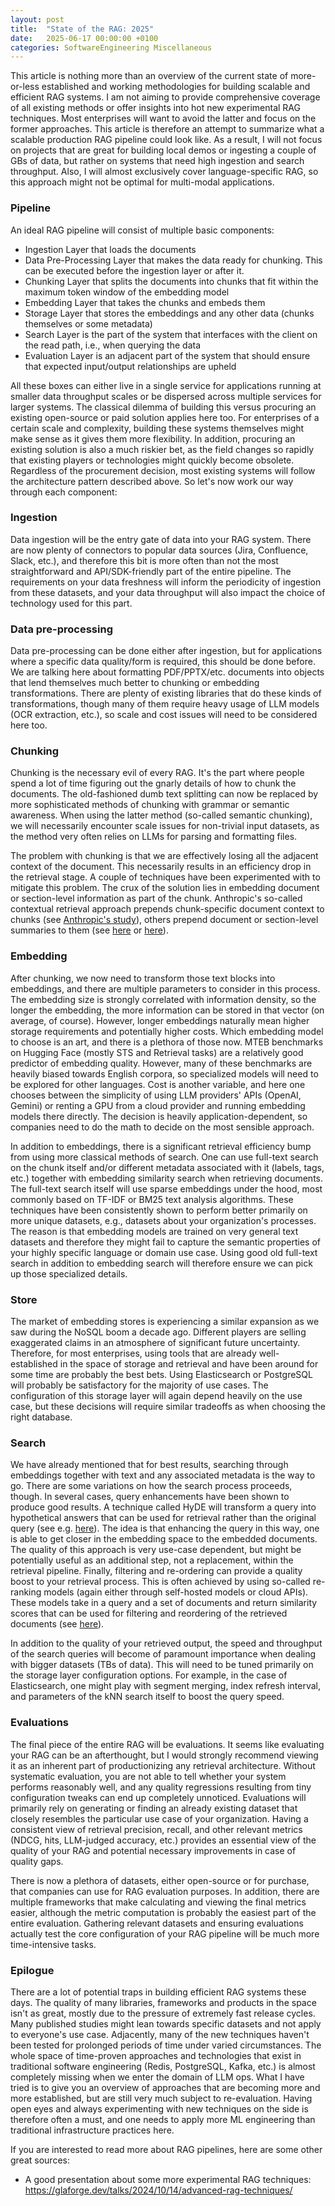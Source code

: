 ```yaml
---
layout: post
title:  "State of the RAG: 2025"
date:   2025-06-17 00:00:00 +0100
categories: SoftwareEngineering Miscellaneous
---
```


This article is nothing more than an overview of the current state of more-or-less established and working methodologies for building scalable and efficient RAG systems. I am not aiming to provide comprehensive coverage of all existing methods or offer insights into hot new experimental RAG techniques. Most enterprises will want to avoid the latter and focus on the former approaches. This article is therefore an attempt to summarize what a scalable production RAG pipeline could look like. As a result, I will not focus on projects that are great for building local demos or ingesting a couple of GBs of data, but rather on systems that need high ingestion and search throughput. Also, I will almost exclusively cover language-specific RAG, so this approach might not be optimal for multi-modal applications.

### Pipeline

An ideal RAG pipeline will consist of multiple basic components:

- Ingestion Layer that loads the documents
- Data Pre-Processing Layer that makes the data ready for chunking. This can be executed before the ingestion layer or after it.
- Chunking Layer that splits the documents into chunks that fit within the maximum token window of the embedding model
- Embedding Layer that takes the chunks and embeds them
- Storage Layer that stores the embeddings and any other data (chunks themselves or some metadata)
- Search Layer is the part of the system that interfaces with the client on the read path, i.e., when querying the data
- Evaluation Layer is an adjacent part of the system that should ensure that expected input/output relationships are upheld

All these boxes can either live in a single service for applications running at smaller data throughput scales or be dispersed across multiple services for larger systems. The classical dilemma of building this versus procuring an existing open-source or paid solution applies here too. For enterprises of a certain scale and complexity, building these systems themselves might make sense as it gives them more flexibility. In addition, procuring an existing solution is also a much riskier bet, as the field changes so rapidly that existing players or technologies might quickly become obsolete. Regardless of the procurement decision, most existing systems will follow the architecture pattern described above. So let's now work our way through each component:

### Ingestion

Data ingestion will be the entry gate of data into your RAG system. There are now plenty of connectors to popular data sources (Jira, Confluence, Slack, etc.), and therefore this bit is more often than not the most straightforward and API/SDK-friendly part of the entire pipeline. The requirements on your data freshness will inform the periodicity of ingestion from these datasets, and your data throughput will also impact the choice of technology used for this part.

### Data pre-processing

Data pre-processing can be done either after ingestion, but for applications where a specific data quality/form is required, this should be done before. We are talking here about formatting PDF/PPTX/etc. documents into objects that lend themselves much better to chunking or embedding transformations. There are plenty of existing libraries that do these kinds of transformations, though many of them require heavy usage of LLM models (OCR extraction, etc.), so scale and cost issues will need to be considered here too.

### Chunking

Chunking is the necessary evil of every RAG. It's the part where people spend a lot of time figuring out the gnarly details of how to chunk the documents. The old-fashioned dumb text splitting can now be replaced by more sophisticated methods of chunking with grammar or semantic awareness. When using the latter method (so-called semantic chunking), we will necessarily encounter scale issues for non-trivial input datasets, as the method very often relies on LLMs for parsing and formatting files.

The problem with chunking is that we are effectively losing all the adjacent context of the document. This necessarily results in an efficiency drop in the retrieval stage. A couple of techniques have been experimented with to mitigate this problem. The crux of the solution lies in embedding document or section-level information as part of the chunk. Anthropic's so-called contextual retrieval approach prepends chunk-specific document context to chunks (see [Anthropic's study](https://www.anthropic.com/news/contextual-retrieval)), others prepend document or section-level summaries to them (see [here](https://superpowered.ai/blog/introducing-auto-context) or [here](https://github.com/D-Star-AI/dsRAG)).

### Embedding

After chunking, we now need to transform those text blocks into embeddings, and there are multiple parameters to consider in this process. The embedding size is strongly correlated with information density, so the longer the embedding, the more information can be stored in that vector (on average, of course). However, longer embeddings naturally mean higher storage requirements and potentially higher costs. Which embedding model to choose is an art, and there is a plethora of those now. MTEB benchmarks on Hugging Face (mostly STS and Retrieval tasks) are a relatively good predictor of embedding quality. However, many of these benchmarks are heavily biased towards English corpora, so specialized models will need to be explored for other languages. Cost is another variable, and here one chooses between the simplicity of using LLM providers' APIs (OpenAI, Gemini) or renting a GPU from a cloud provider and running embedding models there directly. The decision is heavily application-dependent, so companies need to do the math to decide on the most sensible approach.

In addition to embeddings, there is a significant retrieval efficiency bump from using more classical methods of search. One can use full-text search on the chunk itself and/or different metadata associated with it (labels, tags, etc.) together with embedding similarity search when retrieving documents. The full-text search itself will use sparse embeddings under the hood, most commonly based on TF-IDF or BM25 text analysis algorithms. These techniques have been consistently shown to perform better primarily on more unique datasets, e.g., datasets about your organization's processes. The reason is that embedding models are trained on very general text datasets and therefore they might fail to capture the semantic properties of your highly specific language or domain use case. Using good old full-text search in addition to embedding search will therefore ensure we can pick up those specialized details.

### Store

The market of embedding stores is experiencing a similar expansion as we saw during the NoSQL boom a decade ago. Different players are selling exaggerated claims in an atmosphere of significant future uncertainty. Therefore, for most enterprises, using tools that are already well-established in the space of storage and retrieval and have been around for some time are probably the best bets. Using Elasticsearch or PostgreSQL will probably be satisfactory for the majority of use cases. The configuration of this storage layer will again depend heavily on the use case, but these decisions will require similar tradeoffs as when choosing the right database.

### Search

We have already mentioned that for best results, searching through embeddings together with text and any associated metadata is the way to go. There are some variations on how the search process proceeds, though. In several cases, query enhancements have been shown to produce good results. A technique called HyDE will transform a query into hypothetical answers that can be used for retrieval rather than the original query (see e.g. [here](https://docs.haystack.deepset.ai/docs/hypothetical-document-embeddings-hyde)). The idea is that enhancing the query in this way, one is able to get closer in the embedding space to the embedded documents. The quality of this approach is very use-case dependent, but might be potentially useful as an additional step, not a replacement, within the retrieval pipeline. Finally, filtering and re-ordering can provide a quality boost to your retrieval process. This is often achieved by using so-called re-ranking models (again either through self-hosted models or cloud APIs). These models take in a query and a set of documents and return similarity scores that can be used for filtering and reordering of the retrieved documents (see [here](https://www.pinecone.io/learn/series/rag/rerankers/)). 

In addition to the quality of your retrieved output, the speed and throughput of the search queries will become of paramount importance when dealing with bigger datasets (TBs of data). This will need to be tuned primarily on the storage layer configuration options. For example, in the case of Elasticsearch, one might play with segment merging, index refresh interval, and parameters of the kNN search itself to boost the query speed.

### Evaluations

The final piece of the entire RAG will be evaluations. It seems like evaluating your RAG can be an afterthought, but I would strongly recommend viewing it as an inherent part of productionizing any retrieval architecture. Without systematic evaluation, you are not able to tell whether your system performs reasonably well, and any quality regressions resulting from tiny configuration tweaks can end up completely unnoticed. Evaluations will primarily rely on generating or finding an already existing dataset that closely resembles the particular use case of your organization. Having a consistent view of retrieval precision, recall, and other relevant metrics (NDCG, hits, LLM-judged accuracy, etc.) provides an essential view of the quality of your RAG and potential necessary improvements in case of quality gaps.

There is now a plethora of datasets, either open-source or for purchase, that companies can use for RAG evaluation purposes. In addition, there are multiple frameworks that make calculating and viewing the final metrics easier, although the metric computation is probably the easiest part of the entire evaluation. Gathering relevant datasets and ensuring evaluations actually test the core configuration of your RAG pipeline will be much more time-intensive tasks.

### Epilogue

There are a lot of potential traps in building efficient RAG systems these days. The quality of many libraries, frameworks and products in the space isn't as great, mostly due to the pressure of extremely fast release cycles. Many published studies might lean towards specific datasets and not apply to everyone's use case. Adjacently, many of the new techniques haven't been tested for prolonged periods of time under varied circumstances. The whole space of time-proven approaches and technologies that exist in traditional software engineering (Redis, PostgreSQL, Kafka, etc.) is almost completely missing when we enter the domain of LLM ops. What I have tried is to give you an overview of approaches that are becoming more and more established, but are still very much subject to re-evaluation. Having open eyes and always experimenting with new techniques on the side is therefore often a must, and one needs to apply more ML engineering than traditional infrastructure practices here.

If you are interested to read more about RAG pipelines, here are some other great sources:
- A good presentation about some more experimental RAG techniques: https://glaforge.dev/talks/2024/10/14/advanced-rag-techniques/